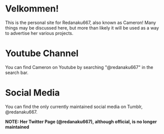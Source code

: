 # Velkommen!

This is the personal site for Redanaku667, also known as Cameron! Many things may be discussed here, but more than likely it will be used as a way to advertise her various projects.

# Youtube Channel

You can find Cameron on Youtube by searching "@redanaku667" in the search bar.

# Social Media

You can find the only currently maintained social media on Tumblr, @redanaku667.

**NOTE: Her Twitter Page (@redanaku667), although official, is no longer maintained**

